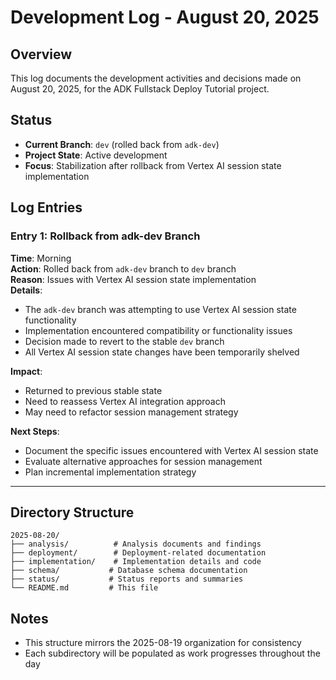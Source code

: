 # Development Log - August 20, 2025

## Overview
This log documents the development activities and decisions made on August 20, 2025, for the ADK Fullstack Deploy Tutorial project.

## Status
- **Current Branch**: `dev` (rolled back from `adk-dev`)
- **Project State**: Active development
- **Focus**: Stabilization after rollback from Vertex AI session state implementation

## Log Entries

### Entry 1: Rollback from adk-dev Branch
**Time**: Morning  
**Action**: Rolled back from `adk-dev` branch to `dev` branch  
**Reason**: Issues with Vertex AI session state implementation  
**Details**:
- The `adk-dev` branch was attempting to use Vertex AI session state functionality
- Implementation encountered compatibility or functionality issues
- Decision made to revert to the stable `dev` branch
- All Vertex AI session state changes have been temporarily shelved

**Impact**:
- Returned to previous stable state
- Need to reassess Vertex AI integration approach
- May need to refactor session management strategy

**Next Steps**:
- Document the specific issues encountered with Vertex AI session state
- Evaluate alternative approaches for session management
- Plan incremental implementation strategy

---

## Directory Structure
```
2025-08-20/
├── analysis/          # Analysis documents and findings
├── deployment/        # Deployment-related documentation
├── implementation/    # Implementation details and code
├── schema/           # Database schema documentation
├── status/           # Status reports and summaries
└── README.md         # This file
```

## Notes
- This structure mirrors the 2025-08-19 organization for consistency
- Each subdirectory will be populated as work progresses throughout the day
